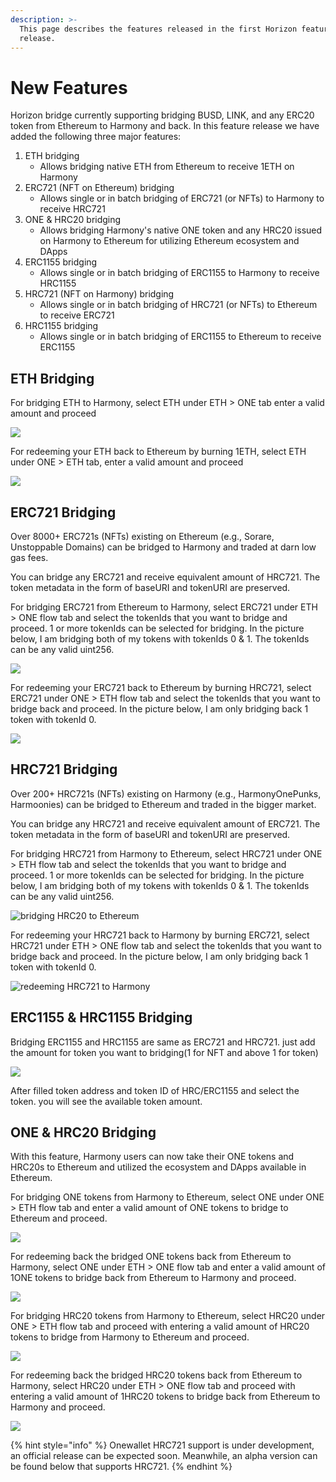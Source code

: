 ```yaml
---
description: >-
  This page describes the features released in the first Horizon feature
  release.
---
```


# New Features

Horizon bridge currently supporting bridging BUSD, LINK, and any ERC20 token from Ethereum to Harmony and back. In this feature release we have added the following three major features:

1. ETH bridging
   * Allows bridging native ETH from Ethereum to receive 1ETH on Harmony
2. ERC721 (NFT on Ethereum) bridging
   * Allows single or in batch bridging of ERC721 (or NFTs) to Harmony to receive HRC721
3. ONE & HRC20 bridging
   * Allows bridging Harmony's native ONE token and any HRC20 issued on Harmony to Ethereum for utilizing Ethereum ecosystem and DApps&#x20;
4. ERC1155 bridging
   * Allows single or in batch bridging of ERC1155 to Harmony to receive HRC1155
5. HRC721 (NFT on Harmony) bridging
   * Allows single or in batch bridging of HRC721 (or NFTs) to Ethereum to receive ERC721
6. HRC1155 bridging
   * Allows single or in batch bridging of ERC1155 to Ethereum to receive ERC1155

## ETH Bridging

For bridging ETH to Harmony, select ETH under ETH > ONE tab enter a valid amount and proceed

![](<../../../.gitbook/assets/Screen Shot 2021-01-12 at 6.18.43 PM.png>)

For redeeming your ETH back to Ethereum by burning 1ETH, select ETH under ONE > ETH tab, enter a valid amount and proceed

![](<../../../.gitbook/assets/Screen Shot 2021-01-12 at 6.22.11 PM.png>)

## ERC721 Bridging

Over 8000+ ERC721s (NFTs) existing on Ethereum (e.g., Sorare, Unstoppable Domains) can be bridged to Harmony and traded at darn low gas fees.

You can bridge any ERC721 and receive equivalent amount of HRC721. The token metadata in the form of baseURI and tokenURI are preserved.

For bridging ERC721 from Ethereum to Harmony, select ERC721 under ETH > ONE flow tab and select the tokenIds that you want to bridge and proceed. 1 or more tokenIds can be selected for bridging. In the picture below, I am bridging both of my tokens with tokenIds 0 & 1. The tokenIds can be any valid uint256.

![](<../../../.gitbook/assets/Screen Shot 2021-01-12 at 6.28.40 PM.png>)

For redeeming your ERC721 back to Ethereum by burning HRC721, select ERC721 under ONE > ETH flow tab and select the tokenIds that you want to bridge back and proceed. In the picture below, I am only bridging back 1 token with tokenId 0.

![](<../../../.gitbook/assets/Screen Shot 2021-01-12 at 6.39.18 PM.png>)

## HRC721 Bridging

Over 200+ HRC721s (NFTs) existing on Harmony (e.g., HarmonyOnePunks, Harmoonies) can be bridged to Ethereum and traded in the bigger market.

You can bridge any HRC721 and receive equivalent amount of ERC721. The token metadata in the form of baseURI and tokenURI are preserved.

For bridging HRC721 from Harmony to Ethereum, select HRC721 under ONE > ETH flow tab and select the tokenIds that you want to bridge and proceed. 1 or more tokenIds can be selected for bridging. In the picture below, I am bridging both of my tokens with tokenIds 0 & 1. The tokenIds can be any valid uint256.

![bridging HRC20 to Ethereum](<../../../.gitbook/assets/image (286) (1) (1) (1).png>)

For redeeming your HRC721 back to Harmony by burning ERC721, select HRC721 under ETH > ONE flow tab and select the tokenIds that you want to bridge back and proceed. In the picture below, I am only bridging back 1 token with tokenId 0.

![redeeming HRC721 to Harmony ](<../../../.gitbook/assets/image (287) (1) (1) (1) (1).png>)

## ERC1155 & HRC1155 Bridging

Bridging ERC1155 and HRC1155 are same as ERC721 and HRC721. just add the amount for token you want to bridging(1 for NFT and above 1 for token)

![](<../../../.gitbook/assets/image (285) (1).png>)

After filled token address and token ID of HRC/ERC1155 and select the token. you will see the available token amount.

## ONE & HRC20 Bridging

With this feature, Harmony users can now take their ONE tokens and HRC20s to Ethereum and utilized the ecosystem and DApps available in Ethereum.&#x20;

For bridging ONE tokens from Harmony to Ethereum, select ONE under ONE > ETH flow tab and enter a valid amount of ONE tokens to bridge to Ethereum and proceed.

![](<../../../.gitbook/assets/Screen Shot 2021-01-12 at 6.41.12 PM.png>)

For redeeming back the bridged ONE tokens back from Ethereum to Harmony, select ONE under ETH > ONE flow tab and enter a valid amount of 1ONE tokens to bridge back from Ethereum to Harmony and proceed.

![](<../../../.gitbook/assets/Screen Shot 2021-01-12 at 6.43.48 PM.png>)

For bridging HRC20 tokens from Harmony to Ethereum, select HRC20 under ONE > ETH flow tab and proceed with entering a valid amount of HRC20 tokens to bridge from Harmony to Ethereum and proceed.

![](<../../../.gitbook/assets/Screen Shot 2021-01-12 at 6.47.19 PM.png>)

For redeeming back the bridged HRC20 tokens back from Ethereum to Harmony, select HRC20 under ETH > ONE flow tab and proceed with entering a valid amount of 1HRC20 tokens to bridge back from Ethereum to Harmony and proceed.

![](<../../../.gitbook/assets/Screen Shot 2021-01-12 at 6.48.31 PM.png>)

{% hint style="info" %}
Onewallet HRC721 support is under development, an official release can be expected soon. Meanwhile, an alpha version can be found below that supports HRC721.
{% endhint %}
